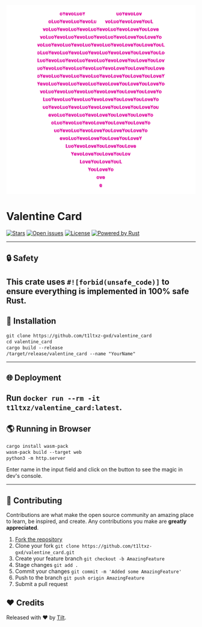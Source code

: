 <div>

[![Preview](/public/preview.png)](https://github.com/t1ltxz-gxd/valentine_card)
</div>

# Valentine Card
[![Stars](https://custom-icon-badges.demolab.com/github/stars/t1ltxz-gxd/valentine_card?logo=star)](https://github.com/t1ltxz-gxd/valentine_card/stargazers')
[![Open issues](https://custom-icon-badges.demolab.com/github/issues-raw/t1ltxz-gxd/valentine_card?logo=issue)](https://github.com/t1ltxz-gxd/valentine_card/issues)
[![License](https://custom-icon-badges.demolab.com/github/license/t1ltxz-gxd/valentine_card?logo=law)](https://github.com/DenverCoder1/custom-icon-badges/blob/main/LICENSE?rgh-link-date=2023-03-15T18%3A10%3A26Z "license MIT")
[![Powered by Rust](https://custom-icon-badges.herokuapp.com/badge/-Powered%20by%20Rust-0d1620?logo=rust)](https://www.rust-lang.org/ "Powered by Rust")
___
## 🔒 Safety
This crate uses `#![forbid(unsafe_code)]` to ensure everything is implemented in 100% safe Rust.
---

## 🧩 Installation
```
git clone https://github.com/t1ltxz-gxd/valentine_card
cd valentine_card
cargo build --release
/target/release/valentine_card --name "YourName"
```

___
## 🌐 Deployment
Run `docker run --rm -it t1ltxz/valentine_card:latest`.
---
## 🌎 Running in Browser
```
cargo install wasm-pack
wasm-pack build --target web
python3 -m http.server
```
Enter name in the input field and click on the button to see the magic in dev's console.

---
## 🤝 Contributing

Contributions are what make the open source community an amazing place to learn, be inspired, and create.
Any contributions you make are **greatly appreciated**.

1. [Fork the repository](https://github.com/t1ltxz-gxd/valentine_card/fork)
2. Clone your fork `git clone https://github.com/t1ltxz-gxd/valentine_card.git`
3. Create your feature branch `git checkout -b AmazingFeature`
4. Stage changes `git add .`
5. Commit your changes `git commit -m 'Added some AmazingFeature'`
6. Push to the branch `git push origin AmazingFeature`
7. Submit a pull request

## ❤️ Credits

Released with ❤️ by [Tilt](https://github.com/t1ltxz-gxd).
